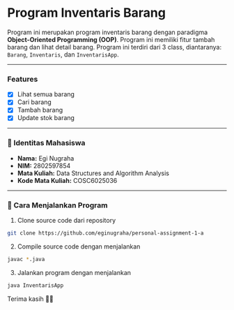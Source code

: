 # Program Inventaris Barang

Program ini merupakan program inventaris barang dengan paradigma **Object-Oriented Programming (OOP)**. Program ini memiliki fitur tambah barang dan lihat detail barang. Program ini terdiri dari 3 class, diantaranya: `Barang`, `Inventaris`, dan `InventarisApp`.

---
### Features
- [x] Lihat semua barang
- [x] Cari barang
- [x] Tambah barang
- [x] Update stok barang
---

### 👤 Identitas Mahasiswa
- **Nama:** Egi Nugraha  
- **NIM:** 2802597854  
- **Mata Kuliah:** Data Structures and Algorithm Analysis  
- **Kode Mata Kuliah:** COSC6025036

---

### 🚀 Cara Menjalankan Program

1. Clone source code dari repository
```bash
git clone https://github.com/eginugraha/personal-assignment-1-a
```
2. Compile source code dengan menjalankan
```bash
javac *.java
```
3. Jalankan program dengan menjalankan
```bash
java InventarisApp
```

Terima kasih 🙏🏻
